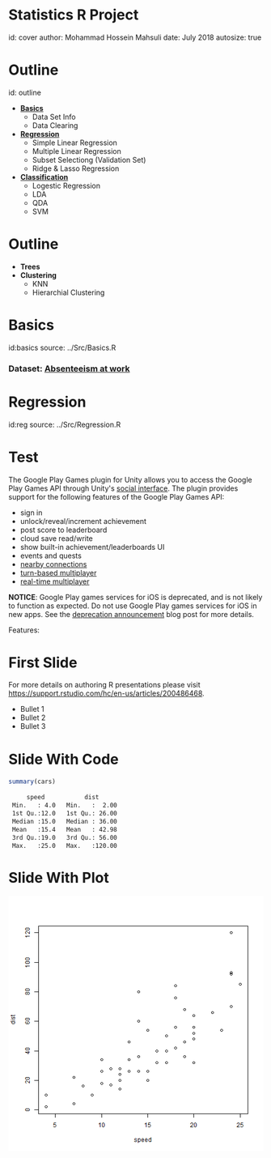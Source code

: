 Statistics R Project
========================================================
id: cover
author: Mohammad Hossein Mahsuli
date: July 2018
autosize: true


Outline
========================================================
id: outline
* [__Basics__](#/basics)
  + Data Set Info
  + Data Clearing
* [__Regression__](#/reg)
  + Simple Linear Regression
  + Multiple Linear Regression
  + Subset Selectiong (Validation Set)
  + Ridge & Lasso Regression
* [__Classification__](#/classification)
  + Logestic Regression
  + LDA
  + QDA
  + SVM

Outline
========================================================
* __Trees__
* __Clustering__
  + KNN
  + Hierarchial Clustering

Basics
========================================================
id:basics
source: ../Src/Basics.R

### Dataset: [Absenteeism at work](https://archive.ics.uci.edu/ml/datasets/Absenteeism+at+work)



Regression
========================================================
id:reg
source: ../Src/Regression.R



Test
========================================================
The Google Play Games plugin for Unity allows you to access the Google Play Games
API through Unity's [social interface](http://docs.unity3d.com/Documentation/ScriptReference/Social.html).
The plugin provides support for the
following features of the Google Play Games API:<br/>

* sign in
* unlock/reveal/increment achievement
* post score to leaderboard
* cloud save read/write
* show built-in achievement/leaderboards UI
* events and quests
* [nearby connections](NEARBY.md)
* [turn-based multiplayer](TBMP.md)
* [real-time multiplayer](RTMP.md)


__NOTICE__: Google Play games services for iOS is deprecated,
and is not likely to function as expected. Do not use Google Play games
services for iOS in new apps. See the [deprecation announcement](https://android-developers.googleblog.com/2017/04/focusing-our-google-play-games-services.html)
blog post for more details.

Features:


First Slide
========================================================

For more details on authoring R presentations please visit <https://support.rstudio.com/hc/en-us/articles/200486468>.

- Bullet 1
- Bullet 2
- Bullet 3

Slide With Code
========================================================


```r
summary(cars)
```

```
     speed           dist       
 Min.   : 4.0   Min.   :  2.00  
 1st Qu.:12.0   1st Qu.: 26.00  
 Median :15.0   Median : 36.00  
 Mean   :15.4   Mean   : 42.98  
 3rd Qu.:19.0   3rd Qu.: 56.00  
 Max.   :25.0   Max.   :120.00  
```

Slide With Plot
========================================================

![plot of chunk unnamed-chunk-2](Project-figure/unnamed-chunk-2-1.png)
